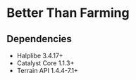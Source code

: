 # Better Than Farming

## Dependencies

- Halplibe 3.4.17+
- Catalyst Core 1.1.3+
- Terrain API 1.4.4-7.1+
